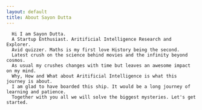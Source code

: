 ```yaml
---
layout: default
title: About Sayon Dutta
---
```


	  Hi I am Sayon Dutta.
	  A Startup Enthusiast. Aritificial Intelligence Research and Explorer.
	  Avid quizzer. Maths is my first love History being the second.
	  Latest crush on the science behind movies and the infinity beyond cosmos.
	  As usual my crushes changes with time but leaves an awesome impact on my mind.
	  Why, How and What about Aritificial Intelligence is what this journey is about.
	  I am glad to have boarded this ship. It would be a long journey of learning and patience.
	  Together with you all we will solve the biggest mysteries. Let's get started.